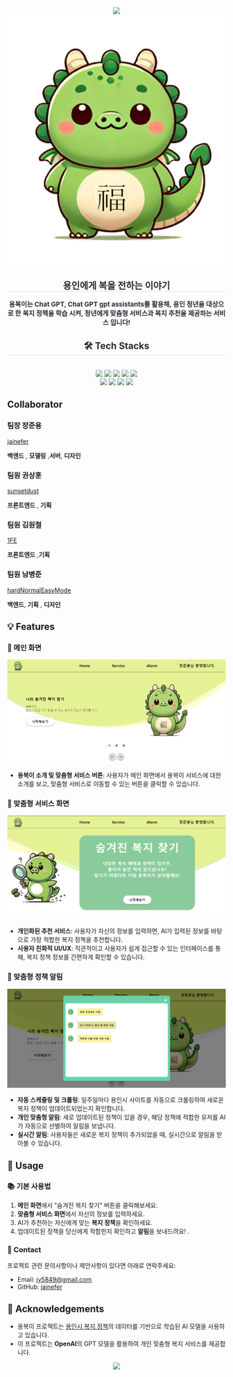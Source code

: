 <div align= "center">
    <img src="https://capsule-render.vercel.app/api?type=waving&color=0:44fd94,100:eee8aa&height=240&text=용%20복%20이&animation=twinkling&fontColor=1caf08&fontSize=70" />
    </div>
    <div align= "center"> 
    <img src="img/yongbok.png">
    <h2 style="border-bottom: 1px solid #d8dee4; color: #282d33;"> 용인에게 복을 전하는 이야기 </h2>  
    <div style="font-weight: 700; font-size: 15px; text-align: center; color: #282d33;"> 용복이는 Chat GPT, Chat GPT gpt assistants를 활용해, 용인 청년을 대상으로 한 복지 정책을 학습 시켜, 청년에게 맞춤형 서비스과 복지 추천을 제공하는 서비스 입니다!  </div> 
    </div>
    <div align= "center">
    <h2 style="border-bottom: 1px solid #d8dee4; color: #282d33;"> 🛠️ Tech Stacks </h2> <br> 
    <div style="margin: 0 auto; text-align: center;" align= "center"> <img src="https://img.shields.io/badge/Amazon AWS-232F3E?style=plastic&logo=Amazon AWS&logoColor=white">
          <img src="https://img.shields.io/badge/Express-000000?style=plastic&logo=Express&logoColor=white">
          <img src="https://img.shields.io/badge/Figma-F24E1E?style=plastic&logo=Figma&logoColor=white">
          <img src="https://img.shields.io/badge/Git-F05032?style=plastic&logo=Git&logoColor=white">
          <img src="https://img.shields.io/badge/Github-181717?style=plastic&logo=Github&logoColor=white">
          <br/><img src="https://img.shields.io/badge/Javascript-F7DF1E?style=plastic&logo=Javascript&logoColor=white">
          <img src="https://img.shields.io/badge/MySQL-4479A1?style=plastic&logo=MySQL&logoColor=white">
          <img src="https://img.shields.io/badge/Node.js-339933?style=plastic&logo=Node.js&logoColor=white">
          <img src="https://img.shields.io/badge/React-61DAFB?style=plastic&logo=React&logoColor=white">
          </div>
    </div>

## Collaborator
### 팀장 장준용

 [jainefer](https://github.com/jainefer)
 
 **백엔드** , **모델링** ,**서버**, **디자인** 

 ### 팀원 권상훈

 [sunsetdust](https://github.com/sunsetdust)

 **프론트엔드** , **기획** 

 ### 팀원 김원철

 [1FE](https://github.com/dnjscjf0829)

 **프론트엔드** ,**기획**

 ### 팀원 남병준

 [hardNormalEasyMode](https://github.com/dlrtmxmflaqudwnsdl)
 
 **백엔드**, **기획** , **디자인**


## 💡 Features

### 📌 메인 화면
<img src="img/main.png">

- **용복이 소개 및 맞춤형 서비스 버튼**: 사용자가 메인 화면에서 용복이 서비스에 대한 소개를 보고, 맞춤형 서비스로 이동할 수 있는 버튼을 클릭할 수 있습니다.

### 📌 맞춤형 서비스 화면
<img src="img/recommend.png">

- **개인화된 추천 서비스**: 사용자가 자신의 정보를 입력하면, AI가 입력된 정보를 바탕으로 가장 적합한 복지 정책을 추천합니다.
- **사용자 친화적 UI/UX**: 직관적이고 사용자가 쉽게 접근할 수 있는 인터페이스를 통해, 복지 정책 정보를 간편하게 확인할 수 있습니다.

### 📌 맞춤형 정책 알림
<img src="img/alarm.png">

- **자동 스케줄링 및 크롤링**: 일주일마다 용인시 사이트를 자동으로 크롤링하여 새로운 복지 정책이 업데이트되었는지 확인합니다.
- **개인 맞춤형 알림**: 새로 업데이트된 정책이 있을 경우, 해당 정책에 적합한 유저를 AI가 자동으로 선별하여 알림을 보냅니다.
- **실시간 알림**: 사용자들은 새로운 복지 정책이 추가되었을 때, 실시간으로 알림을 받아볼 수 있습니다.

## 🎯 Usage



### 📚 기본 사용법

1. **메인 화면**에서 "숨겨진 복지 찾기" 버튼을 클릭해보세요.
2. **맞춤형 서비스 화면**에서 자신의 정보를 입력하세요.
3. AI가 추천하는 자신에게 맞는 **복지 정책**을 확인하세요.
4. 업데이트된 정책을 당신에게 적합한지 확인하고 **알림**을 보내드려요!
.

### 💬 Contact

프로젝트 관련 문의사항이나 제안사항이 있다면 아래로 연락주세요:

- Email: jy5849@gmail.com
- GitHub: [jainefer](https://github.com/jainefer)

## 👏 Acknowledgements

- 용복이 프로젝트는 [용인시 복지 정책](https://yongin.go.kr)의 데이터를 기반으로 학습된 AI 모델을 사용하고 있습니다.
- 이 프로젝트는 **OpenAI**의 GPT 모델을 활용하여 개인 맞춤형 복지 서비스를 제공합니다.

<div align="center">
    <img src="https://capsule-render.vercel.app/api?type=rect&color=gradient&height=100&section=footer&text=Thanks%20for%20using%20Yongbok-E&fontSize=24&fontAlignY=70" />
</div>
